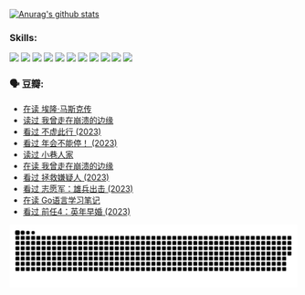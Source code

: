 
[![Anurag's github stats](https://github-readme-stats.vercel.app/api?username=w940853815)](https://github.com/anuraghazra/github-readme-stats)

### Skills:

<code><img height="32" src="https://cdn.jsdelivr.net/npm/simple-icons@v5/icons/python.svg"></code>
<code><img height="32" src="https://cdn.jsdelivr.net/npm/simple-icons@v5/icons/javascript.svg"></code>
<code><img height="32" src="https://cdn.jsdelivr.net/npm/simple-icons@v5/icons/django.svg"></code>
<code><img height="32" src="https://cdn.jsdelivr.net/npm/simple-icons@v5/icons/flask.svg"></code>
<code><img height="32" src="https://cdn.jsdelivr.net/npm/simple-icons@v5/icons/vuetify.svg"></code>
<code><img height="32" src="https://cdn.jsdelivr.net/npm/simple-icons@v5/icons/git.svg"></code>
<code><img height="32" src="https://cdn.jsdelivr.net/npm/simple-icons@v5/icons/docker.svg"></code>
<code><img height="32" src="https://cdn.jsdelivr.net/npm/simple-icons@v5/icons/postgresql.svg"></code>
<code><img height="32" src="https://cdn.jsdelivr.net/npm/simple-icons@v5/icons/elasticsearch.svg"></code>
<code><img height="32" src="https://cdn.jsdelivr.net/npm/simple-icons@v5/icons/macos.svg"></code>
<code><img height="32" src="https://cdn.jsdelivr.net/npm/simple-icons@v5/icons/linux.svg"></code>

### 🗣 豆瓣:

<!-- DOUBAN-ACTIVITIES:START -->
- [在读 埃隆·马斯克传](https://www.douban.com/people/136069238/status/4500417190/?_i=06451005)
- [读过 我曾走在崩溃的边缘](https://www.douban.com/people/136069238/status/4500416754/?_i=06451006)
- [看过 不虚此行‎ (2023)](https://www.douban.com/people/136069238/status/4499973052/?_i=06451006)
- [看过 年会不能停！‎ (2023)](https://www.douban.com/people/136069238/status/4498582002/?_i=06451006)
- [读过 小巷人家](https://www.douban.com/people/136069238/status/4489290935/?_i=06451006)
- [在读 我曾走在崩溃的边缘](https://www.douban.com/people/136069238/status/4489290559/?_i=06451006)
- [看过 拯救嫌疑人‎ (2023)](https://www.douban.com/people/136069238/status/4477421513/?_i=06451006)
- [看过 志愿军：雄兵出击‎ (2023)](https://www.douban.com/people/136069238/status/4465247367/?_i=06451006)
- [在读 Go语言学习笔记](https://www.douban.com/people/136069238/status/4459852901/?_i=06451006)
- [看过 前任4：英年早婚‎ (2023)](https://www.douban.com/people/136069238/status/4458320768/?_i=06451006)
<!-- DOUBAN-ACTIVITIES:END -->


![Snake animation](https://raw.githubusercontent.com/w940853815/w940853815/output/github-contribution-grid-snake.svg)

<!--
**w940853815/w940853815** is a ✨ _special_ ✨ repository because its `README.md` (this file) appears on your GitHub profile.

Here are some ideas to get you started:

- 🔭 I’m currently working on ...
- 🌱 I’m currently learning ...
- 👯 I’m looking to collaborate on ...
- 🤔 I’m looking for help with ...
- 💬 Ask me about ...
- 📫 How to reach me: ...
- 😄 Pronouns: ...
- ⚡ Fun fact: ...
-->
